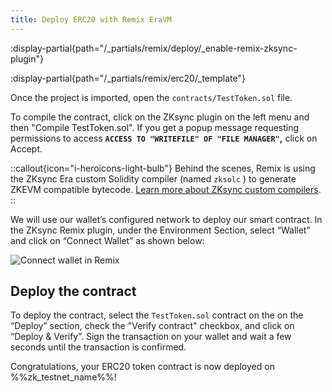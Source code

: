 ```yaml
---
title: Deploy ERC20 with Remix EraVM
---
```



:display-partial{path="/_partials/remix/deploy/_enable-remix-zksync-plugin"}

:display-partial{path="/_partials/remix/erc20/_template"}

Once the project is imported, open the `contracts/TestToken.sol` file.

To compile the contract, click on the ZKsync
plugin on the left menu and then "Compile TestToken.sol". If you get a popup message requesting permissions to access
**`ACCESS TO "WRITEFILE" OF "FILE MANAGER"`,** click on Accept.

::callout{icon="i-heroicons-light-bulb"}
Behind the scenes, Remix is using the ZKsync Era custom Solidity compiler (named `zksolc` ) to generate ZKEVM compatible
bytecode.
[Learn more about ZKsync custom compilers](/zksync-protocol/compiler/toolchain).
::

We will use our wallet’s configured
network to deploy our smart contract. In the ZKsync Remix plugin, under the Environment Section, select “Wallet” and click on
“Connect Wallet” as shown below:

![Connect wallet in Remix](/images/remix-connect-wallet.gif)

## Deploy the contract

To deploy the contract, select the `TestToken.sol` contract on the on the “Deploy” section, check the "Verify contract" checkbox, and
click on “Deploy & Verify”.
Sign the transaction on your wallet and wait a few seconds until the transaction is confirmed.

Congratulations, your ERC20 token
contract is now deployed on %%zk_testnet_name%%!
